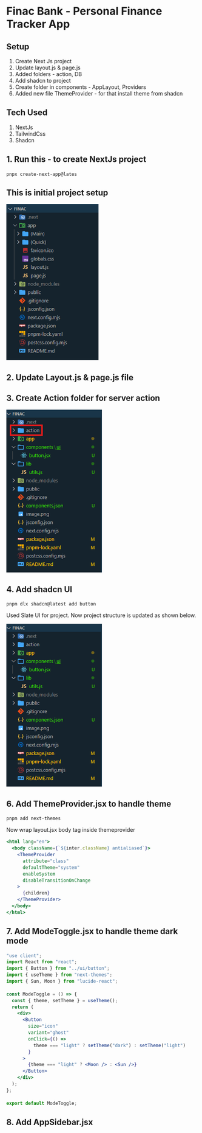 # Finac Bank - Personal Finance Tracker App

## Setup

1. Create Next Js project
2. Update layout.js & page.js
3. Added folders - action, DB
4. Add shadcn to project
5. Create folder in components - AppLayout, Providers
6. Added new file ThemeProvider - for that install theme from shadcn

## Tech Used

1. NextJs
2. TailwindCss
3. Shadcn

## 1. Run this - to create NextJs project

```pnpm
pnpx create-next-app@lates
```

## This is initial project setup

![alt text](public/assets/Images/image-1.png)

## 2. Update Layout.js & page.js file

## 3. Create Action folder for server action

![alt text](public/assets/Images/image-2.png)

## 4. Add shadcn UI

```pnpm
pnpm dlx shadcn@latest add button
```

Used Slate UI for project. Now project structure is updated as shown below.

![alt text](public/assets/Images/image-3.png)

## 6. Add ThemeProvider.jsx to handle theme

```pnpm
pnpm add next-themes
```

Now wrap layout.jsx body tag inside themeprovider

```jsx
<html lang="en">
  <body className={`${inter.className} antialiased`}>
    <ThemeProvider
      attribute="class"
      defaultTheme="system"
      enableSystem
      disableTransitionOnChange
    >
      {children}
    </ThemeProvider>
  </body>
</html>
```

## 7. Add ModeToggle.jsx to handle theme dark mode

```jsx
"use client";
import React from "react";
import { Button } from "../ui/button";
import { useTheme } from "next-themes";
import { Sun, Moon } from "lucide-react";

const ModeToggle = () => {
  const { theme, setTheme } = useTheme();
  return (
    <div>
      <Button
        size="icon"
        variant="ghost"
        onClick={() =>
          theme === "light" ? setTheme("dark") : setTheme("light")
        }
      >
        {theme === "light" ? <Moon /> : <Sun />}
      </Button>
    </div>
  );
};

export default ModeToggle;
```

## 8. Add AppSidebar.jsx
